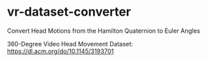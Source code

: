 # vr-dataset-converter
Convert Head Motions from the Hamilton Quaternion to Euler Angles

360-Degree Video Head Movement Dataset: https://dl.acm.org/do/10.1145/3193701
